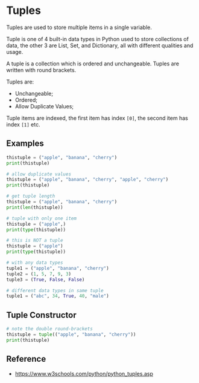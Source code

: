 # Tuples
Tuples are used to store multiple items in a single variable.

Tuple is one of 4 built-in data types in Python used to store collections of data, the other 3 are List, Set, and Dictionary, all with different qualities and usage.

A tuple is a collection which is ordered and unchangeable. Tuples are written with round brackets.

Tuples are:
- Unchangeable;
- Ordered;
- Allow Duplicate Values;

Tuple items are indexed, the first item has index `[0]`, the second item has index `[1]` etc.

## Examples

```python
thistuple = ("apple", "banana", "cherry")
print(thistuple)
```

```python
# allow duplicate values
thistuple = ("apple", "banana", "cherry", "apple", "cherry")
print(thistuple)
```

```python
# get tuple length
thistuple = ("apple", "banana", "cherry")
print(len(thistuple))
```

```python
# tuple with only one item
thistuple = ("apple",)
print(type(thistuple))

# this is NOT a tuple
thistuple = ("apple")
print(type(thistuple))
```

```python
# with any data types
tuple1 = ("apple", "banana", "cherry")
tuple2 = (1, 5, 7, 9, 3)
tuple3 = (True, False, False)

# different data types in same tuple
tuple1 = ("abc", 34, True, 40, "male")
```

## Tuple Constructor

```python
# note the double round-brackets
thistuple = tuple(("apple", "banana", "cherry"))
print(thistuple)
```

## Reference
- https://www.w3schools.com/python/python_tuples.asp